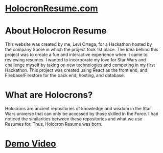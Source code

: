 # [HolocronResume.com](https://holocronresume.com)

# About Holocron Resume

This website was created by me, Levi Ortega, for a Hackathon hosted by the company Spore in which the project took 1st place. The idea behind this project was to create a fun and interactive experience when it came to reviewing resumes. I wanted to incorporate my love for Star Wars and challenge myself by taking on new technologies and competing in my first Hackathon. This project was created using React as the front end, and Firebase/Firestore for the back end, hosting, and database.

# What are Holocrons?

Holocrons are ancient repositories of knowledge and wisdom in the Star Wars universe that can only be accessed by those skilled in the Force. I had noticed the similarities between these repositories and what we use Resumes for. Thus, Holocron Resume was born.

# [Demo Video](https://www.youtube.com/watch?v=pI53nV-qqYo)
